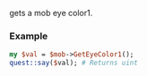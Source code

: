 gets a mob eye color1.
### Example

```perl
my $val = $mob->GetEyeColor1();
quest::say($val); # Returns uint
```
